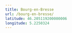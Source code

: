 ```yaml
---
title: Bourg-en-Bresse
url: /bourg-en-bresse/
latitude: 46.205119200000006
longitude: 5.2250324
---
```


